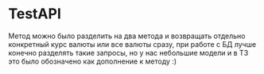 # TestAPI

Метод можно было разделить на два метода и возвращать отдельно конкретный курс валюты или все валюты сразу, при работе с БД лучше конечно разделять такие запросы, но 
у нас небольшие модели и в ТЗ это было обозначено как дополнение к методу :)

